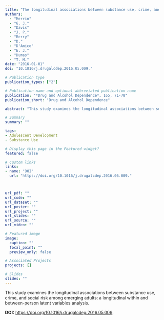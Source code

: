 ```yaml
---
title: "The longitudinal associations between substance use, crime, and social risk among emerging adults: A longitudinal within and between-person latent variables analysis"
authors:
  - "Merrin"
  - "G. J."
  - "Davis"
  - "J. P."
  - "Berry"
  - "D."
  - "D'Amico"
  - "E. J."
  - "Dumas"
  - "T. M."
date: "2016-01-01"
doi: "10.1016/j.drugalcdep.2016.05.009."

# Publication type
publication_types: ["2"]

# Publication name and optional abbreviated publication name
publication: "*Drug and Alcohol Dependence*, 165, 71-78"
publication_short: "Drug and Alcohol Dependence"

abstract: "This study examines the longitudinal associations between substance use, crime, and social risk among emerging adults: a longitudinal within and between-person latent variables analysis."

# Summary
summary: ""

tags:
- Adolescent Development
- Substance Use

# Display this page in the Featured widget?
featured: false

# Custom links
links:
- name: "DOI"
  url: "https://doi.org/10.1016/j.drugalcdep.2016.05.009."



url_pdf: ""
url_code: ""
url_dataset: ""
url_poster: ""
url_project: ""
url_slides: ""
url_source: ""
url_video: ""

# Featured image
image:
  caption: ""
  focal_point: ""
  preview_only: false

# Associated Projects
projects: []

# Slides
slides: ""
---
```


This study examines the longitudinal associations between substance use, crime, and social risk among emerging adults: a longitudinal within and between-person latent variables analysis.



**DOI:** https://doi.org/10.1016/j.drugalcdep.2016.05.009.


